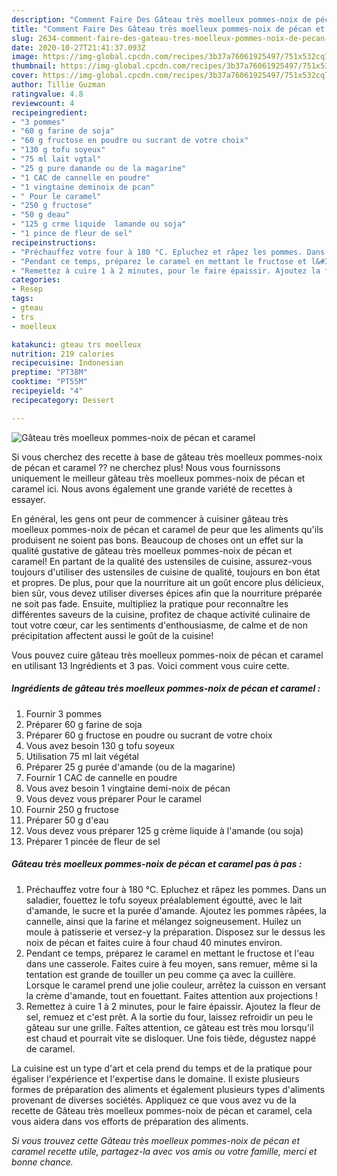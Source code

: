 ```yaml
---
description: "Comment Faire Des Gâteau très moelleux pommes-noix de pécan et caramel"
title: "Comment Faire Des Gâteau très moelleux pommes-noix de pécan et caramel"
slug: 2634-comment-faire-des-gateau-tres-moelleux-pommes-noix-de-pecan-et-caramel
date: 2020-10-27T21:41:37.093Z
image: https://img-global.cpcdn.com/recipes/3b37a76061925497/751x532cq70/gateau-tres-moelleux-pommes-noix-de-pecan-et-caramel-photo-principale-de-la-recette.jpg
thumbnail: https://img-global.cpcdn.com/recipes/3b37a76061925497/751x532cq70/gateau-tres-moelleux-pommes-noix-de-pecan-et-caramel-photo-principale-de-la-recette.jpg
cover: https://img-global.cpcdn.com/recipes/3b37a76061925497/751x532cq70/gateau-tres-moelleux-pommes-noix-de-pecan-et-caramel-photo-principale-de-la-recette.jpg
author: Tillie Guzman
ratingvalue: 4.8
reviewcount: 4
recipeingredient:
- "3 pommes"
- "60 g farine de soja"
- "60 g fructose en poudre ou sucrant de votre choix"
- "130 g tofu soyeux"
- "75 ml lait vgtal"
- "25 g pure damande ou de la magarine"
- "1 CAC de cannelle en poudre"
- "1 vingtaine deminoix de pcan"
- " Pour le caramel"
- "250 g fructose"
- "50 g deau"
- "125 g crme liquide  lamande ou soja"
- "1 pince de fleur de sel"
recipeinstructions:
- "Préchauffez votre four à 180 °C. Epluchez et râpez les pommes. Dans un saladier, fouettez le tofu soyeux préalablement égoutté, avec le lait d&#39;amande, le sucre et la purée d&#39;amande. Ajoutez les pommes râpées, la cannelle, ainsi que la farine et mélangez soigneusement. Huilez un moule à patisserie et versez-y la préparation. Disposez sur le dessus les noix de pécan et faites cuire à four chaud 40 minutes environ."
- "Pendant ce temps, préparez le caramel en mettant le fructose et l&#39;eau dans une casserole. Faites cuire à feu moyen, sans remuer, même si la tentation est grande de touiller un peu comme ça avec la cuillère. Lorsque le caramel prend une jolie couleur, arrêtez la cuisson en versant la crème d&#39;amande, tout en fouettant. Faites attention aux projections !"
- "Remettez à cuire 1 à 2 minutes, pour le faire épaissir. Ajoutez la fleur de sel, remuez et c&#39;est prêt. A la sortie du four, laissez refroidir un peu le gâteau sur une grille. Faîtes attention, ce gâteau est très mou lorsqu&#39;il est chaud et pourrait vite se disloquer. Une fois tiède, dégustez nappé de caramel."
categories:
- Resep
tags:
- gteau
- trs
- moelleux

katakunci: gteau trs moelleux 
nutrition: 219 calories
recipecuisine: Indonesian
preptime: "PT38M"
cooktime: "PT55M"
recipeyield: "4"
recipecategory: Dessert

---
```



![Gâteau très moelleux pommes-noix de pécan et caramel](https://img-global.cpcdn.com/recipes/3b37a76061925497/751x532cq70/gateau-tres-moelleux-pommes-noix-de-pecan-et-caramel-photo-principale-de-la-recette.jpg)

Si vous cherchez des recette à base de gâteau très moelleux pommes-noix de pécan et caramel ?? ne cherchez plus! Nous vous fournissons uniquement le meilleur gâteau très moelleux pommes-noix de pécan et caramel ici. Nous avons également une grande variété de recettes à essayer.

En général, les gens ont peur de commencer à cuisiner gâteau très moelleux pommes-noix de pécan et caramel de peur que les aliments qu'ils produisent ne soient pas bons. Beaucoup de choses ont un effet sur la qualité gustative de gâteau très moelleux pommes-noix de pécan et caramel! En partant de la qualité des ustensiles de cuisine, assurez-vous toujours d'utiliser des ustensiles de cuisine de qualité, toujours en bon état et propres. De plus, pour que la nourriture ait un goût encore plus délicieux, bien sûr, vous devez utiliser diverses épices afin que la nourriture préparée ne soit pas fade. Ensuite, multipliez la pratique pour reconnaître les différentes saveurs de la cuisine, profitez de chaque activité culinaire de tout votre cœur, car les sentiments d'enthousiasme, de calme et de non précipitation affectent aussi le goût de la cuisine!

<!--inarticleads1-->

Vous pouvez cuire gâteau très moelleux pommes-noix de pécan et caramel en utilisant 13 Ingrédients et 3 pas. Voici comment vous cuire cette.

##### Ingrédients de gâteau très moelleux pommes-noix de pécan et caramel :

1. Fournir 3 pommes
1. Préparer 60 g farine de soja
1. Préparer 60 g fructose en poudre ou sucrant de votre choix
1. Vous avez besoin 130 g tofu soyeux
1. Utilisation 75 ml lait végétal
1. Préparer 25 g purée d&#39;amande (ou de la magarine)
1. Fournir 1 CAC de cannelle en poudre
1. Vous avez besoin 1 vingtaine demi-noix de pécan
1. Vous devez vous préparer  Pour le caramel
1. Fournir 250 g fructose
1. Préparer 50 g d&#39;eau
1. Vous devez vous préparer 125 g crème liquide à l&#39;amande (ou soja)
1. Préparer 1 pincée de fleur de sel




<!--inarticleads2-->

##### Gâteau très moelleux pommes-noix de pécan et caramel pas à pas :

1. Préchauffez votre four à 180 °C. Epluchez et râpez les pommes. Dans un saladier, fouettez le tofu soyeux préalablement égoutté, avec le lait d&#39;amande, le sucre et la purée d&#39;amande. Ajoutez les pommes râpées, la cannelle, ainsi que la farine et mélangez soigneusement. Huilez un moule à patisserie et versez-y la préparation. Disposez sur le dessus les noix de pécan et faites cuire à four chaud 40 minutes environ.
1. Pendant ce temps, préparez le caramel en mettant le fructose et l&#39;eau dans une casserole. Faites cuire à feu moyen, sans remuer, même si la tentation est grande de touiller un peu comme ça avec la cuillère. Lorsque le caramel prend une jolie couleur, arrêtez la cuisson en versant la crème d&#39;amande, tout en fouettant. Faites attention aux projections !
1. Remettez à cuire 1 à 2 minutes, pour le faire épaissir. Ajoutez la fleur de sel, remuez et c&#39;est prêt. A la sortie du four, laissez refroidir un peu le gâteau sur une grille. Faîtes attention, ce gâteau est très mou lorsqu&#39;il est chaud et pourrait vite se disloquer. Une fois tiède, dégustez nappé de caramel.




<!--inarticleads1-->

<p>
La cuisine est un type d'art et cela prend du temps et de la pratique pour égaliser l'expérience et l'expertise dans le domaine. Il existe plusieurs formes de préparation des aliments et également plusieurs types d'aliments provenant de diverses sociétés. Appliquez ce que vous avez vu de la recette de Gâteau très moelleux pommes-noix de pécan et caramel, cela vous aidera dans vos efforts de préparation des aliments.
</p>

<p>
<i>Si vous trouvez cette Gâteau très moelleux pommes-noix de pécan et caramel recette utile, partagez-la avec vos amis ou votre famille, merci et bonne chance.</i>
</p>
